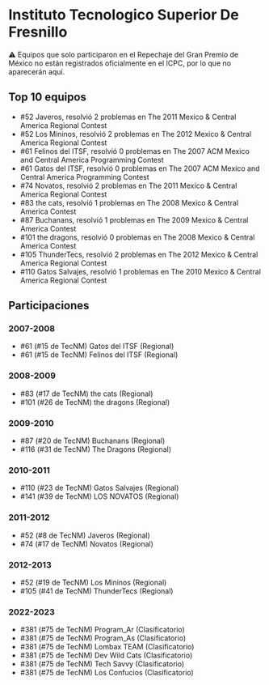 # Instituto Tecnologico Superior De Fresnillo

:warning: Equipos que solo participaron en el Repechaje del Gran Premio de México no están registrados oficialmente en el ICPC, por lo que no aparecerán aquí.

## Top 10 equipos

- #52 Javeros, resolvió 2 problemas en The 2011 Mexico & Central America Regional Contest
- #52 Los Mininos, resolvió 2 problemas en The 2012 Mexico & Central America Regional Contest
- #61 Felinos del ITSF, resolvió 0 problemas en The 2007 ACM Mexico and Central America Programming Contest
- #61 Gatos del ITSF, resolvió 0 problemas en The 2007 ACM Mexico and Central America Programming Contest
- #74 Novatos, resolvió 2 problemas en The 2011 Mexico & Central America Regional Contest
- #83 the cats, resolvió 1 problemas en The 2008 Mexico & Central America Contest
- #87 Buchanans, resolvió 1 problemas en The 2009 Mexico & Central America Contest
- #101 the dragons, resolvió 0 problemas en The 2008 Mexico & Central America Contest
- #105 ThunderTecs, resolvió 2 problemas en The 2012 Mexico & Central America Regional Contest
- #110 Gatos Salvajes, resolvió 1 problemas en The 2010 Mexico & Central America Regional Contest

## Participaciones

### 2007-2008

- #61 (#15 de TecNM) Gatos del ITSF (Regional)
- #61 (#15 de TecNM) Felinos del ITSF (Regional)

### 2008-2009

- #83 (#17 de TecNM) the cats (Regional)
- #101 (#26 de TecNM) the dragons (Regional)

### 2009-2010

- #87 (#20 de TecNM) Buchanans (Regional)
- #116 (#31 de TecNM) The Dragons (Regional)

### 2010-2011

- #110 (#23 de TecNM) Gatos Salvajes (Regional)
- #141 (#39 de TecNM) LOS NOVATOS (Regional)

### 2011-2012

- #52 (#8 de TecNM) Javeros (Regional)
- #74 (#17 de TecNM) Novatos (Regional)

### 2012-2013

- #52 (#19 de TecNM) Los Mininos (Regional)
- #105 (#41 de TecNM) ThunderTecs (Regional)

### 2022-2023

- #381 (#75 de TecNM) Program_Ar (Clasificatorio)
- #381 (#75 de TecNM) Program_As (Clasificatorio)
- #381 (#75 de TecNM) Lombax TEAM (Clasificatorio)
- #381 (#75 de TecNM) Dev Wild Cats (Clasificatorio)
- #381 (#75 de TecNM) Tech Savvy (Clasificatorio)
- #381 (#75 de TecNM) Los Confucios (Clasificatorio)



